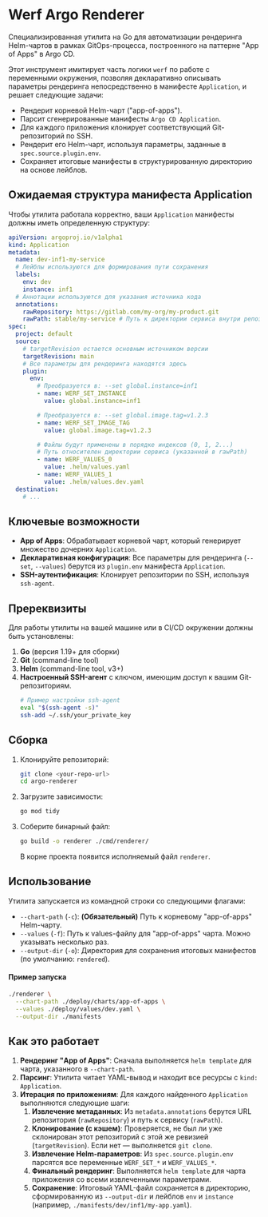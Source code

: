 # Werf Argo Renderer

Специализированная утилита на Go для автоматизации рендеринга Helm-чартов в рамках GitOps-процесса, построенного на паттерне "App of Apps" в Argo CD.

Этот инструмент имитирует часть логики `werf` по работе с переменными окружения, позволяя декларативно описывать параметры рендеринга непосредственно в манифесте `Application`, и решает следующие задачи:

-   Рендерит корневой Helm-чарт ("app-of-apps").
-   Парсит сгенерированные манифесты `Argo CD Application`.
-   Для каждого приложения клонирует соответствующий Git-репозиторий по SSH.
-   Рендерит его Helm-чарт, используя параметры, заданные в `spec.source.plugin.env`.
-   Сохраняет итоговые манифесты в структурированную директорию на основе лейблов.


## Ожидаемая структура манифеста Application

Чтобы утилита работала корректно, ваши `Application` манифесты должны иметь определенную структуру:

```yaml
apiVersion: argoproj.io/v1alpha1
kind: Application
metadata:
  name: dev-inf1-my-service
  # Лейблы используются для формирования пути сохранения
  labels:
    env: dev
    instance: inf1
  # Аннотации используются для указания источника кода
  annotations:
    rawRepository: https://gitlab.com/my-org/my-product.git
    rawPath: stable/my-service # Путь к директории сервиса внутри репозитория
spec:
  project: default
  source:
    # targetRevision остается основным источником версии
    targetRevision: main
    # Все параметры для рендеринга находятся здесь
    plugin:
      env:
        # Преобразуется в: --set global.instance=inf1
        - name: WERF_SET_INSTANCE
          value: global.instance=inf1

        # Преобразуется в: --set global.image.tag=v1.2.3
        - name: WERF_SET_IMAGE_TAG
          value: global.image.tag=v1.2.3

        # Файлы будут применены в порядке индексов (0, 1, 2...)
        # Путь относителен директории сервиса (указанной в rawPath)
        - name: WERF_VALUES_0
          value: .helm/values.yaml
        - name: WERF_VALUES_1
          value: .helm/values.dev.yaml
  destination:
    # ...
```

## Ключевые возможности

-   **App of Apps**: Обрабатывает корневой чарт, который генерирует множество дочерних `Application`.
-   **Декларативная конфигурация**: Все параметры для рендеринга (`--set`, `--values`) берутся из `plugin.env` манифеста `Application`.
-   **SSH-аутентификация**: Клонирует репозитории по SSH, используя `ssh-agent`.

## Пререквизиты

Для работы утилиты на вашей машине или в CI/CD окружении должны быть установлены:

1.  **Go** (версия 1.19+ для сборки)
2.  **Git** (command-line tool)
3.  **Helm** (command-line tool, v3+)
4.  **Настроенный SSH-агент** с ключом, имеющим доступ к вашим Git-репозиториям.
    ```bash
    # Пример настройки ssh-agent
    eval "$(ssh-agent -s)"
    ssh-add ~/.ssh/your_private_key
    ```

## Сборка

1.  Клонируйте репозиторий:
    ```bash
    git clone <your-repo-url>
    cd argo-renderer
    ```
2.  Загрузите зависимости:
    ```bash
    go mod tidy
    ```
3.  Соберите бинарный файл:
    ```bash
    go build -o renderer ./cmd/renderer/
    ```
    В корне проекта появится исполняемый файл `renderer`.

## Использование

Утилита запускается из командной строки со следующими флагами:

-   `--chart-path` (`-c`): **(Обязательный)** Путь к корневому "app-of-apps" Helm-чарту.
-   `--values` (`-f`): Путь к values-файлу для "app-of-apps" чарта. Можно указывать несколько раз.
-   `--output-dir` (`-o`): Директория для сохранения итоговых манифестов (по умолчанию: `rendered`).

#### Пример запуска

```bash
./renderer \
  --chart-path ./deploy/charts/app-of-apps \
  --values ./deploy/values/dev.yaml \
  --output-dir ./manifests
```

## Как это работает

1.  **Рендеринг "App of Apps"**: Сначала выполняется `helm template` для чарта, указанного в `--chart-path`.
2.  **Парсинг**: Утилита читает YAML-вывод и находит все ресурсы с `kind: Application`.
3.  **Итерация по приложениям**: Для каждого найденного `Application` выполняются следующие шаги:
    1.  **Извлечение метаданных**: Из `metadata.annotations` берутся URL репозитория (`rawRepository`) и путь к сервису (`rawPath`).
    2.  **Клонирование (с кэшем)**: Проверяется, не был ли уже склонирован этот репозиторий с этой же ревизией (`targetRevision`). Если нет — выполняется `git clone`.
    3.  **Извлечение Helm-параметров**: Из `spec.source.plugin.env` парсятся все переменные `WERF_SET_*` и `WERF_VALUES_*`.
    4.  **Финальный рендеринг**: Выполняется `helm template` для чарта приложения со всеми извлеченными параметрами.
    5.  **Сохранение**: Итоговый YAML-файл сохраняется в директорию, сформированную из `--output-dir` и лейблов `env` и `instance` (например, `./manifests/dev/inf1/my-app.yaml`).
